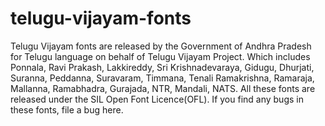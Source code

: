 telugu-vijayam-fonts
====================

Telugu Vijayam fonts are released by the Government of Andhra Pradesh for Telugu language on behalf of Telugu Vijayam Project. Which includes Ponnala, Ravi Prakash, Lakkireddy, Sri Krishnadevaraya, Gidugu, Dhurjati, Suranna, Peddanna, Suravaram, Timmana, Tenali Ramakrishna, Ramaraja, Mallanna, Ramabhadra, Gurajada, NTR, Mandali, NATS. All these fonts are released under the SIL Open Font Licence(OFL). If you find any bugs in these fonts, file a bug here.
